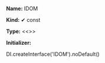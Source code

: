 **Name:** IDOM

**Kind:** ✔ const

**Type:** <<>>

**Initializer:**

DI.createInterface<IDOM>('IDOM').noDefault()

